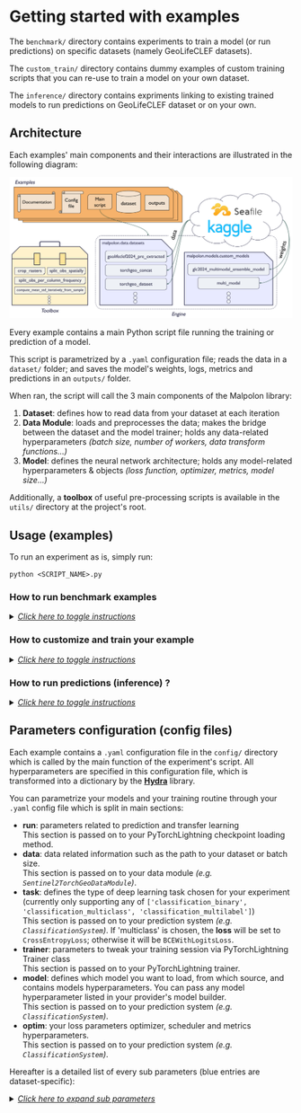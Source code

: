 # Getting started with examples
The `benchmark/` directory contains experiments to train a model (or run predictions) on specific datasets (namely GeoLifeCLEF datasets).

The `custom_train/` directory contains dummy examples of custom training scripts that you can re-use to train a model on your own dataset.

The `inference/` directory contains expriments linking to existing trained models to run predictions on GeoLifeCLEF dataset or on your own.

## Architecture
Each examples' main components and their interactions are illustrated in the following diagram:

<div align="center">
  <img src="../docs/resources/malpolon_main_components.png" alt="malopolon_main_components">
</div>

Every example contains a main Python script file running the training or prediction of a model.

This script is parametrized by a `.yaml` configuration file; reads the data in a `dataset/` folder; and saves the model's weights, logs, metrics and predictions in an `outputs/` folder.

When ran, the script will call the 3 main components of the Malpolon library:
1. **Dataset**: defines how to read data from your dataset at each iteration
2. **Data Module**: loads and preprocesses the data; makes the bridge between the dataset and the model trainer; holds any data-related hyperparameters _(batch size, number of workers, data transform functions...)_
3. **Model**: defines the neural network architecture; holds any model-related hyperparameters & objects _(loss function, optimizer, metrics, model size...)_

Additionally, a **toolbox** of useful pre-processing scripts is available in the `utils/` directory at the project's root.


## Usage (examples)
To run an experiment as is, simply run:

```script
python <SCRIPT_NAME>.py
```

### How to run benchmark examples
<details>
  <summary><i><u>Click here to toggle instructions</u></i></summary>

Benchmark examples are custom tailored experiments we created to showcase the capabilities of Malpolon on specific datasets. They are mostly focused on the GeoLifeClef challenges from years 2022 to 2024.

There is no tuning to do to run these examples. You could even run the same models on your own dataset by exactly following the same data formats, structures and modalities.

</details>


### How to customize and train your example
<details>
  <summary><i><u>Click here to toggle instructions</u></i></summary>
To create a custom example, we recommend you duplicate an example that best fits your use case and follow these steps:

#### 0. Drop your data in `dataset/`

#### 1. Update your configuration file

Update your `.yaml` config file in the `config/` directory to match your dataset, model and training parameters. In particular, update the **paths** to your data and observation files, your **number of classes**, your training **task**, your **model selection**, and your **metrics**.

---

💡 To list all the models available from `timm`, open a terminal and run:

```python
import timm
timm.list_models()
```
For `torchvision` head over to: https://pytorch.org/vision/0.17/models.html

---

#### 2. Create a dataset class

If your dataset structure or data format is not supported by any of the existing `Dataset` classes, you will need to write your own, inheriting at least our base class `malpolon.data.data_module.BaseDataModule`.

See `malpolon.data.datasets` for examples.

#### 3. Update your data module

In your script file, update your `DataModule` class to use the correct dataset class by re-defining the `get_dataset()` method.

Here is an example of a custom `DataModule` class inheriting `RasterGeoDataModule` before the `main` function:

<details open>
  <summary><i><u>Click here to toggle instructions</u></i></summary>

```python
class CustomDataModule(RasterGeoDataModule):
    def get_dataset(self, split, transform, **kwargs):
        dataset = CustomDataset(
            self.dataset_path,
            labels_name=self.labels_name,
            split=split,
            task=self.task,
            binary_positive_classes=self.binary_positive_classes,
            transform=transform,
            **self.dataset_kwargs
        )
        return dataset
```
</details>

If you need to customize your class input parameters or to redefine the initialization method, you can do so by overriding the `__init__` method.

<details>
  <summary><i><u>Click here to toggle instructions</u></i></summary>

```python
class CustomDataModule(RasterGeoDataModule):
   def __init__(
        self,
        dataset_path: str,
        labels_name: str = 'labels.csv',
        train_batch_size: int = 32,
        inference_batch_size: int = 16,
        num_workers: int = 8,
        size: int = 200,
        units: str = 'pixel',
        crs: int = 4326,
        binary_positive_classes: list = [],
        task: str = 'classification_multiclass',
        dataset_kwargs: dict = {},
        **kwargs,
    ):
        """Class constructor."""
        super().__init__(dataset_path, labels_name, train_batch_size, inference_batch_size, num_workers, size, units, crs, binary_positive_classes, task, dataset_kwargs, **kwargs)


    def get_dataset(self, split, transform, **kwargs):
        dataset = CustomDataset(
            self.dataset_path,
            labels_name=self.labels_name,
            split=split,
            task=self.task,
            binary_positive_classes=self.binary_positive_classes,
            transform=transform,
            **self.dataset_kwargs
        )
        return dataset
```
</details>


Additionally, you can update the `train_transform` and `test_transform` properties to use your custom data transforms.

<details>
  <summary><i><u>Click here to toggle instructions</u></i></summary>

```python
class CustomDataModule(RasterGeoDataModule):
   def __init__(
        self,
        dataset_path: str,
        labels_name: str = 'labels.csv',
        train_batch_size: int = 32,
        inference_batch_size: int = 16,
        num_workers: int = 8,
        size: int = 200,
        units: str = 'pixel',
        crs: int = 4326,
        binary_positive_classes: list = [],
        task: str = 'classification_multiclass',
        dataset_kwargs: dict = {},
        **kwargs,
    ):
        """Class constructor."""
        super().__init__(dataset_path, labels_name, train_batch_size, inference_batch_size, num_workers, size, units, crs, binary_positive_classes, task, dataset_kwargs, **kwargs)


    def get_dataset(self, split, transform, **kwargs):
        dataset = CustomDataset(
            self.dataset_path,
            labels_name=self.labels_name,
            split=split,
            task=self.task,
            binary_positive_classes=self.binary_positive_classes,
            transform=transform,
            **self.dataset_kwargs
        )
        return dataset

    @property
    def train_transform(self):
        return transforms.Compose(
            [
                transforms.RandomRotation(degrees=45, fill=1),
                transforms.Normalize(
                    mean=[0.485, 0.456, 0.406, 0.2],
                    std=[0.229, 0.224, 0.225, 0.2]
                ),
            ]
        )
```
</details>

#### 4. Call your custom data module

In your script `main` function, update the line instanciating your datamodule to use your custom class:

```python
# Datamodule & Model
datamodule = CustomDataModule(**cfg.data, **cfg.task)
```

#### 5. Look at your results

Your model weights, logs, metrics and predictions will be saved in the `outputs/<SCRIPT_NAME>/<DATE>/` folder.

**Weights** are stored in a PyTorch checkpoint file either named `last.ckpt` or `pretrained.ckpt`.

**Metrics** are saved in a `metrics.csv` file. Additionally, by default they are logged in a TensorBoard file which you can view by running the following command in a terminal:
```script
tensorboard --logdir tensorboard_logs/
```
and then `ctrl+click` on the `localhost` link that appears in the terminal.

Your **parameters** for this run are stored in a `hparams.yaml` file.

**Logs** are saved in a `<SCRIPT_NAME>.log` file.

</details>

### How to run predictions (inference) ?
<details>
  <summary><i><u>Click here to toggle instructions</u></i></summary>

There are 2 ways to run predictions on your mmodel.

1. **The recommended way**

- Create a new directory under `examples/inference/` containing your example script.
- Create symbolic links to your dataset and training outputs (Linux/Mac command lines):
  - `ln -s ../../custom_train/<EXAMPLE_NAME>/dataset/ dataset`
  - `ln -s ../../custom_train/<EXAMPLE_NAME>/outputs/ outputs_training`
- Copy your config file and:
  - Change the key `run.predict` to `run.predict_type` with either `test_dataset` or `test_point` as value.
  - Update the value of `run.checkpoint_path` to `outputs_training/<SCRIPT_NAME>/<DATE>/last.ckpt`.

Then run your script as usual.

1. **The manual way**

For a quick test, you can also:

- Update the `run.predict` key in your config file to `false`.
- Update the value of `run.checkpoint_path` to `outputs/<SCRIPT_NAME>/<DATE>/last.ckpt`.
- Comment in your script the inference part you don't need (test dataset or data point)
- Find your inference outputs in the newest `outputs/<SCRIPT_NAME>/<DATE>/` folder and merge them with your training outputs folder.

</details>


## Parameters configuration (config files)

Each example contains a `.yaml` configuration file in the `config/` directory which is called by the main function of the experiment's script. All hyperparameters are specified in this configuration file, which is transformed into a dictionary by the [**Hydra**](https://hydra.cc/docs/intro/) library.

You can parametrize your models and your training routine through your `.yaml` config file which is split in main sections:

- **run**: parameters related to prediction and transfer learning\
  This section is passed on to your PyTorchLightning checkpoint loading method.
- **data**: data related information such as the path to your dataset or batch size.\
  This section is passed on to your data module _(e.g. `Sentinel2TorchGeoDataModule`)_.
- **task**: defines the type of deep learning task chosen for your experiment (currently only supporting any of `['classification_binary', 'classification_multiclass', 'classification_multilabel']`)\
  This section is passed on to your prediction system _(e.g. `ClassificationSystem`)_. If 'multiclass' is chosen, the **loss** will be set to `CrossEntropyLoss`; otherwise it will be `BCEWithLogitsLoss`.
- **trainer**: parameters to tweak your training session via PyTorchLightning Trainer class\
  This section is passed on to your PyTorchLightning trainer.
- **model**: defines which model you want to load, from which source, and contains models hyperparameters. You can pass any model hyperparameter listed in your provider's model builder.\
  This section is passed on to your prediction system _(e.g. `ClassificationSystem`)_.
- **optim**: your loss parameters optimizer, scheduler and metrics hyperparameters.\
  This section is passed on to your prediction system _(e.g. `ClassificationSystem`)_.

Hereafter is a detailed list of every sub parameters (blue entries are dataset-specific):

<details>
  <summary><i><u>Click here to expand sub parameters</u></i></summary>

- **run**
  - **predict** _(bool)_: If set to `true`, runs your example in inference mode; if set to `false`, runs your example in training mode.
  - **checkpoint\_path** _(str)_: Path to the PyTorch checkpoint you wish to load weights from, for prediction, resuming training or performing transfer learning.

- **data**
  - **num_classes** _(int)_: Number of classes for your classification task.
  - **dataset\_path** _(str)_: path to the dataset (details about how to structure your data in examples Readmes).
  - **labels\_name** _(str)_: name of the file containing the labels which should be located in `dataset_path`
  - **train\_batch\_size** _(int)_: size of train batches.
  - **inference\_batch\_size** _(int)_: size of inference batches.
  - **num\_workers** _(int)_: number of worker processes to use for loading the data. When you set the “number of workers” parameter to a value greater than 0, the DataLoader will load data in parallel using multiple worker processes.
  - **<a style="color:DodgerBlue;">units</a>** _(str)_: unit system of the queries performed on the dataset. This value should be equal to your observations' coords units (which can be different from your dataset's unit system). Takes any value in [`'crs'`, `'pixel'`, `'meter'`] as input.
  - **<a style="color:DodgerBlue;">crs</a>** _(int)_: coordinate reference system of the queries performed on the dataset. This value should be equal to the CRS of your observations, which can be different from your dataset's CRS.
  - **<a style="color:DodgerBlue;">download\_data\_sample</a>** _(bool)_: If `true`, a small sample of the example's dataset will be downloaded (if not already on your machine)
  - **<a style="color:DodgerBlue;">dataset_kwargs</a>**\
    Parameters forwarded to the dataset constructor. You may add any parameter in this section belonging to your dataset's constructor. Leave empty (None) to use the dataset's default parameter value.\
    In this example, the dataset is a concatenation of two datasets: the `RasterBioclim` and the `PatchesDataset`, passed as a list of dictionaries.
    - **item n°k**
      - **callable** _(str)_: String containing the name of the class you want to call. Can be any class of `geolifeclef2024`, `torchgeo_datasets` or `torchgeo_sentinel2` modules.
      - **kwargs** _(dict)_: Dictionary containing the parameters you want to pass to your callable class.
    - ...

- **task**
  - **task** _(str)_: deep learning task to be performed. At the moment, can take any value in [`'classification_binary'`, `'classification_multiclass'`, `'classification_multilabel'`]. The task determines what loss function is used (multiclass -> CrossEntropyLoss, BCEWithLogitsLoss otherwise).

- **trainer**
  - **accelerator** _(str)_: Selects the type of hardware you want your example to run on. Takes values in [`'cpu'`, `'gpu'`, `'tpu'`, `'hpu'`, `'ipu'`].
  - **devices** _(int or str)_: Defines how many accelerator devices you want to use for parallelization. Set to `'auto'` to use all available.
  - **max_epochs** _(int)_: The maximum number of training epochs.
  - **val_check_interval** _(int)_: How often within one training epoch to check the validation set. Takes any value in `[0, max_steps_per_epoch]`
  - **check_val_every_n_epoch** _(int)_: Defines the interval of epochs on which validation should be performed throughout training.
  - **log_every_n_steps** _(int)_: How often to log everything within one training step (defaults to 50 if `None`).

- **model**
  - **provider\_name** _(str)_: Defines the source you want to load your models from. Models from the timm and torchvision repositories can be downloaded with or without pre-trained weights and are fully PyTorch compatible. Takes any value in [`'timm'`, `'torchvision'`, `'malpolon'`].
  - **model\_name** _(str)_: Name of the model you wish your provider to retrieve. For a complete list of available models, please refer to [timm's](https://timm.fast.ai/), [torchvision's](https://pytorch.org/vision/stable/models.html) or [Malpolon's custom models](https://plantnet.github.io/malpolon/api.html#malpolon-models-custom-models-glc2024-multimodal-ensemble-model-modality-specific) documentations.
  - **model_kwargs**\
    Parameters forwarded to the model constructor. You may add any parameter in this section belonging to your model's constructor. Leave empty (None) to use the model's default parameter value.
    - **pretrained** _(bool)_: If `true`, your model will be retrieved with pre-trained weights; if `false`, your model will be retrieved with no weights and training will have to be conducted from scratch.
    - **num_classes** _(int)_: Number of classes for you classification task.
    - **in\_chans** _(int)_: Number of input channels.
    - **output\_stride** _(int)_: Output stride value for CNN models. This parameter defines how much the convolution window is shifted when performing convolution.
    - **global\_pool** _(str)_: Type of global pooling. Takes any value in [`'avg'`, `'max'`, `'avgmax'`, `'catavgmax'`].
    - ...
  - **modifiers**\
    Malpolon's modifiers you can call to modify your model's structure or behavior.
    - **change\_first\_convolutional\_layer** (optional)
      - **num\_input\_channels** _(int)_: Number of input channels you would like your model to take instead of its default value.
    - **change_last_layer** (optional)
      - **num\_outputs** _(int)_: Number of output channels you would like your model to have instead of its default value.
    - **change_last_layer_to_identity_modifier** (optional): Replaces the last layer of your model with an identity layer.

- **optim**
  - **loss_kwargs** (optional): any key-value arguments compatible with the selected loss function. See [PyTorch documentation](https://pytorch.org/docs/stable/nn.html#loss-functions) for the complete list of kwargs to your loss function.
    - **pos_weight** (optional) _(float)_: Weight of the positive class in the BCEWithLogitsLoss function.
    - ...
  - **optimizer** (optional): Chose your optimizer here. If no value provided, by default SGD is selected with the following arguments `[lr=1e-2, momentum=0.9, nesterov=True]`
    - **_\<optimizer name\>_** (optional) _(str)_: Name of an optimizer you want to call. Can either be a custom name or one of the keys listed in `malpolon.models.utils.OPTIMIZERS_CALLABLES`
      - **callable** (optional) _(str)_: Name of the optimizer you want to call.
      - **kwargs**: any key-value arguments compatible with the selected optimizer such as `lr` (learning rate). See [PyTorch documentation](https://pytorch.org/docs/stable/optim.html) for the complete list of kwargs to your optimizer. Leave empty (None) to use the optimizer's default parameter value.
        - **lr** (optional): learning rate
        - ...
  - **metrics**
    - **_\<metric name\>_**: The name of your metric. Can either be a custom name or one of the keys listed in `malpolon.models.utils.FMETRICS_CALLABLES`. In the latter case, the _callable_ argument is not required.
      - **callable** (optional) _(str)_: Name of the TorchMetrics functional metric to call _(e.g.: `'torchmetrics.functional.classification.multiclass_accuracy'`)_. Find all functional metrics on the TorchMetrics documentation page such as [here](https://torchmetrics.readthedocs.io/en/stable/classification/accuracy.html#functional-interface) in the "functional Interface" section. Learn more about functional metrics [here](https://lightning.ai/docs/torchmetrics/stable/pages/quickstart.html#functional-metrics).
      - **_kwargs_**: any key-value arguments compatible with the selected metric such as `num_classes` or `threshold`. See [TorchMetrics documentation](https://lightning.ai/docs/torchmetrics/stable/all-metrics.html) for the complete list of kwargs to your metric.
        - **num_classes**: Number of classes for your multiclass classification task.
        - **num_labels**: Number of labels for your multilabel classification task.
        - **threshold** (optional): Threshold value for your metric.
        - ...

</details>